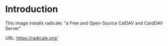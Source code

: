 # Introduction
This image installs radicale: "a Free and Open-Source CalDAV and CardDAV Server"

URL: https://radicale.org/

